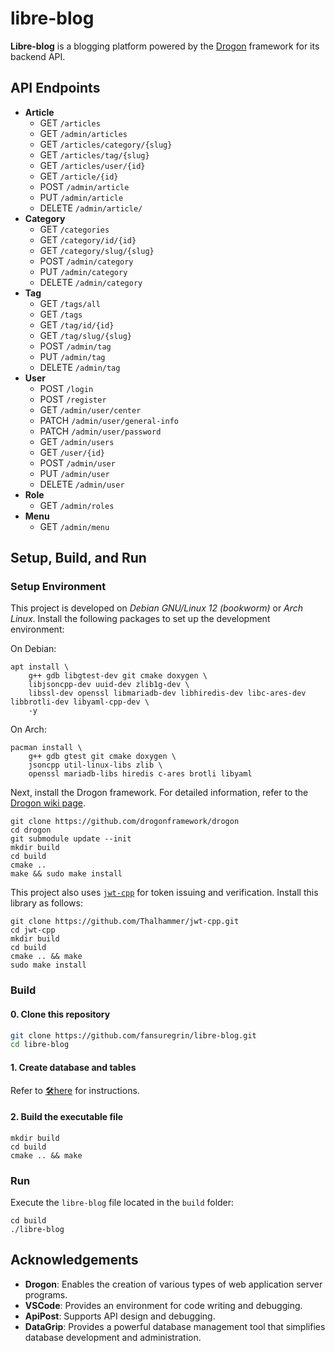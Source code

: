 # libre-blog

**Libre-blog** is a blogging platform powered by the [Drogon](https://github.com/drogonframework/drogon) framework for its backend API.

## API Endpoints
- **Article**
    - GET `/articles`
    - GET `/admin/articles`
    - GET `/articles/category/{slug}`
    - GET `/articles/tag/{slug}`
    - GET `/articles/user/{id}`
    - GET `/article/{id}`
    - POST `/admin/article`
    - PUT `/admin/article`
    - DELETE `/admin/article/`
- **Category**
    - GET `/categories`
    - GET `/category/id/{id}`
    - GET `/category/slug/{slug}`
    - POST `/admin/category`
    - PUT `/admin/category`
    - DELETE `/admin/category`
- **Tag**
    - GET `/tags/all`
    - GET `/tags`
    - GET `/tag/id/{id}`
    - GET `/tag/slug/{slug}`
    - POST `/admin/tag`
    - PUT `/admin/tag`
    - DELETE `/admin/tag`
- **User**
    - POST `/login`
    - POST `/register`
    - GET `/admin/user/center`
    - PATCH `/admin/user/general-info`
    - PATCH `/admin/user/password`
    - GET `/admin/users`
    - GET `/user/{id}`
    - POST `/admin/user`
    - PUT `/admin/user`
    - DELETE `/admin/user`
- **Role**
    - GET `/admin/roles`
- **Menu**
    - GET `/admin/menu`

## Setup, Build, and Run
### Setup Environment
This project is developed on *Debian GNU/Linux 12 (bookworm)* or *Arch Linux*. 
Install the following packages to set up the development environment:

On Debian:
```shell
apt install \
    g++ gdb libgtest-dev git cmake doxygen \
    libjsoncpp-dev uuid-dev zlib1g-dev \
    libssl-dev openssl libmariadb-dev libhiredis-dev libc-ares-dev libbrotli-dev libyaml-cpp-dev \
    -y
```

On Arch:
```shell
pacman install \
    g++ gdb gtest git cmake doxygen \
    jsoncpp util-linux-libs zlib \
    openssl mariadb-libs hiredis c-ares brotli libyaml
```

Next, install the Drogon framework. 
For detailed information, refer to the [Drogon wiki page](https://github.com/drogonframework/drogon/wiki/).
```shell
git clone https://github.com/drogonframework/drogon
cd drogon
git submodule update --init
mkdir build
cd build
cmake ..
make && sudo make install
```

This project also uses [`jwt-cpp`](https://github.com/Thalhammer/jwt-cpp) for token issuing and verification. Install this library as follows:
```shell
git clone https://github.com/Thalhammer/jwt-cpp.git
cd jwt-cpp
mkdir build
cd build
cmake .. && make
sudo make install
```

### Build
#### 0. Clone this repository
```bash
git clone https://github.com/fansuregrin/libre-blog.git
cd libre-blog
```

#### 1. Create database and tables
Refer to [🛠️here](./sql/README.md) for instructions.

#### 2. Build the executable file
```shell
mkdir build
cd build
cmake .. && make
```

### Run
Execute the `libre-blog` file located in the `build` folder:
```shell
cd build
./libre-blog
```

## Acknowledgements
- **Drogon**: Enables the creation of various types of web application server programs.
- **VSCode**: Provides an environment for code writing and debugging.
- **ApiPost**: Supports API design and debugging.
- **DataGrip**: Provides a powerful database management tool that simplifies database development and administration.